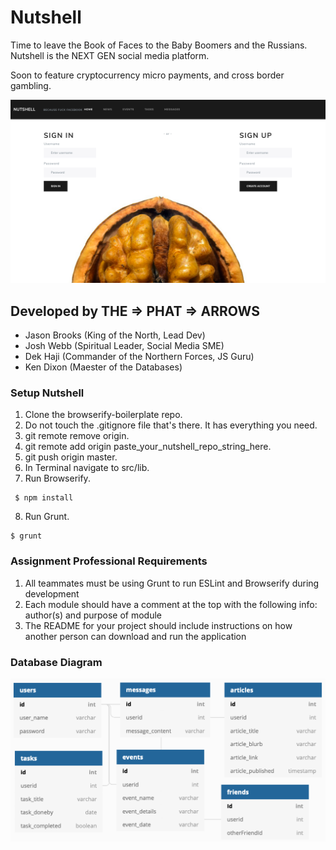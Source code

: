 # Nutshell 
Time to leave the Book of Faces to the Baby Boomers and the Russians. Nutshell is the NEXT GEN social media platform.

Soon to feature cryptocurrency micro payments, and cross border gambling.

![alt text](public/images/Nutshell.png)

## Developed by THE => PHAT => ARROWS
- Jason Brooks (King of the North, Lead Dev)
- Josh Webb (Spiritual Leader, Social Media SME)
- Dek Haji (Commander of the Northern Forces, JS Guru)
- Ken Dixon (Maester of the Databases)

### Setup Nutshell
1. Clone the browserify-boilerplate repo.
2. Do not touch the .gitignore file that's there. It has everything you need.
3. git remote remove origin.
4. git remote add origin paste_your_nutshell_repo_string_here.
5. git push origin master.
6. In Terminal navigate to src/lib. 
7. Run Browserify.
```
 $ npm install
 ```
8. Run Grunt.
```
$ grunt
```

### Assignment Professional Requirements
1. All teammates must be using Grunt to run ESLint and Browserify during development
2. Each module should have a comment at the top with the following info: author(s) and purpose of module
3. The README for your project should include instructions on how another person can download and run the application


### Database Diagram
![alt text](public/images/DBDiagram.png)